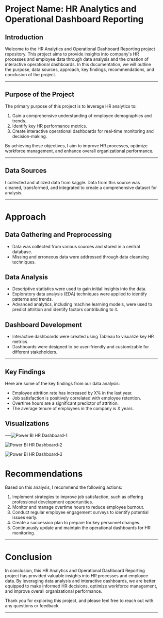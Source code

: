 # Project Name: HR Analytics and Operational Dashboard Reporting

## Introduction

Welcome to the HR Analytics and Operational Dashboard Reporting project repository. This project aims to provide insights into company's HR processes and employee data through data analysis and the creation of interactive operational dashboards. In this documentation, we will outline the purpose, data sources, approach, key findings, recommendations, and conclusion of the project.

---

## Purpose of the Project

The primary purpose of this project is to leverage HR analytics to:

1. Gain a comprehensive understanding of employee demographics and trends.
2. Identify key HR performance metrics.
3. Create interactive operational dashboards for real-time monitoring and decision-making.

By achieving these objectives, I aim to improve HR processes, optimize workforce management, and enhance overall organizational performance.

---

## Data Sources

I collected and utilized data from kaggle. Data from this source was cleaned, transformed, and integrated to create a comprehensive dataset for analysis.

---

# Approach
## Data Gathering and Preprocessing

- Data was collected from various sources and stored in a central database.
- Missing and erroneous data were addressed through data cleansing techniques.

## Data Analysis

- Descriptive statistics were used to gain initial insights into the data.
- Exploratory data analysis (EDA) techniques were applied to identify patterns and trends.
- Advanced analytics, including machine learning models, were used to predict attrition and identify factors contributing to it.

## Dashboard Development

- Interactive dashboards were created using Tableau to visualize key HR metrics.
- Dashboards were designed to be user-friendly and customizable for different stakeholders.

---

## Key Findings

Here are some of the key findings from our data analysis:

- Employee attrition rate has increased by X% in the last year.
- Job satisfaction is positively correlated with employee retention.
- Overtime hours are a significant predictor of attrition.
- The average tenure of employees in the company is X years.

## Visualizations

---![Power BI HR Dashboard-1](https://github.com/VictorOluniyi/HR-Dashboard-Tableau/assets/115374063/988a9534-1b54-4f09-aced-e32e2031f538)

![Power BI HR Dashboard-2](https://github.com/VictorOluniyi/HR-Dashboard-Tableau/assets/115374063/c54cbd5d-a65e-4a8a-99be-2a727529c997)

![Power BI HR Dashboard-3](https://github.com/VictorOluniyi/HR-Dashboard-Tableau/assets/115374063/3db5a6c6-38d0-4139-b91d-c5dbac5a5b82)

# Recommendations

Based on this analysis, I recommend the following actions:

1. Implement strategies to improve job satisfaction, such as offering professional development opportunities.
2. Monitor and manage overtime hours to reduce employee burnout.
3. Conduct regular employee engagement surveys to identify potential issues early.
4. Create a succession plan to prepare for key personnel changes.
5. Continuously update and maintain the operational dashboards for HR monitoring.

---

# Conclusion

In conclusion, this HR Analytics and Operational Dashboard Reporting project has provided valuable insights into HR processes and employee data. By leveraging data analysis and interactive dashboards, we are better equipped to make informed HR decisions, optimize workforce management, and improve overall organizational performance.

Thank you for exploring this project, and please feel free to reach out with any questions or feedback.

---






